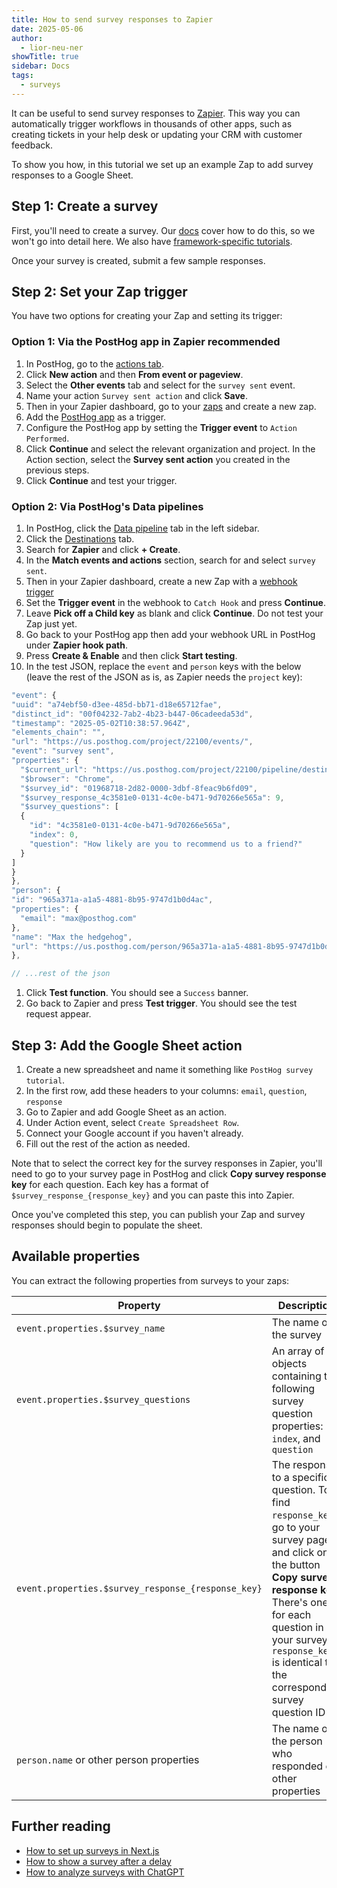 ```yaml
---
title: How to send survey responses to Zapier
date: 2025-05-06
author:
  - lior-neu-ner
showTitle: true
sidebar: Docs
tags:
  - surveys
---
```


It can be useful to send survey responses to [Zapier](https://zapier.com/). This way you can automatically trigger workflows in thousands of other apps, such as creating tickets in your help desk or updating your CRM with customer feedback.

To show you how, in this tutorial we set up an example Zap to add survey responses to a Google Sheet.

## Step 1: Create a survey

First, you'll need to create a survey. Our [docs](/docs/surveys/creating-surveys) cover how to do this, so we won't go into detail here. We also have [framework-specific tutorials](/docs/surveys/tutorials#framework-guides).

Once your survey is created, submit a few sample responses.

## Step 2: Set your Zap trigger

You have two options for creating your Zap and setting its trigger:

### Option 1: Via the PostHog app in Zapier  <span class="bg-gray-accent-light dark:bg-gray-accent-dark text-gray font-semibold align-middle text-sm p-1 rounded">recommended</span>

1. In PostHog, go to the [actions tab](https://us.posthog.com/project/data-management/actions).
2. Click **New action** and then **From event or pageview**.
3. Select the **Other events** tab and select for the `survey sent` event.
4. Name your action `Survey sent action` and click **Save**.
5. Then in your Zapier dashboard, go to your [zaps](https://zapier.com/app/assets/zaps) and create a new zap.
6. Add the [PostHog app](https://zapier.com/apps/posthog/integrations/webhook) as a trigger.
7. Configure the PostHog app by setting the **Trigger event** to `Action Performed`. 
8. Click **Continue** and select the relevant organization and project. In the Action section, select the **Survey sent action** you created in the previous steps.
9. Click  **Continue** and test your trigger.

<ProductScreenshot
  imageLight="https://res.cloudinary.com/dmukukwp6/image/upload/Screenshot_2025_05_02_at_11_21_35_AM_aaca8d5934.png " 
  imageDark="https://res.cloudinary.com/dmukukwp6/image/upload/Screenshot_2025_05_02_at_11_21_35_AM_aaca8d5934.png " 
  alt="Setting up the PostHog app as a trigger in Zapier" 
  classes="rounded"
/>

### Option 2: Via PostHog's Data pipelines

1. In PostHog, click the [Data pipeline](https://us.posthog.com/pipeline/overview) tab in the left sidebar.
2. Click the [Destinations](https://us.posthog.com/pipeline/destinations) tab.
3. Search for **Zapier** and click **+ Create**.
4. In the **Match events and actions** section, search for and select `survey sent`.
5. Then in your Zapier dashboard, create a new Zap with a [webhook trigger](https://zapier.com/apps/webhook/integrations)
6. Set the **Trigger event** in the webhook to `Catch Hook` and press **Continue**.
7. Leave **Pick off a Child key** as blank and click **Continue**. Do not test your Zap just yet.
8. Go back to your PostHog app then add your webhook URL in PostHog under **Zapier hook path**.
9. Press **Create & Enable** and then click **Start testing**.
10. In the test JSON, replace the `event` and `person` keys with the below (leave the rest of the JSON as is, as Zapier needs the `project` key):

```js
"event": {
"uuid": "a74ebf50-d3ee-485d-bb71-d18e65712fae",
"distinct_id": "00f04232-7ab2-4b23-b447-06cadeeda53d",
"timestamp": "2025-05-02T10:38:57.964Z",
"elements_chain": "",
"url": "https://us.posthog.com/project/22100/events/",
"event": "survey sent",
"properties": {
  "$current_url": "https://us.posthog.com/project/22100/pipeline/destinations/hog-0196908f-5715-0000-0c61-58b9e9994d38/configuration",
  "$browser": "Chrome",
  "$survey_id": "01968718-2d82-0000-3dbf-8feac9b6fd09",
  "$survey_response_4c3581e0-0131-4c0e-b471-9d70266e565a": 9,
  "$survey_questions": [
  {
    "id": "4c3581e0-0131-4c0e-b471-9d70266e565a",
    "index": 0,
    "question": "How likely are you to recommend us to a friend?"
  }
]
}
},
"person": {
"id": "965a371a-a1a5-4881-8b95-9747d1b0d4ac",
"properties": {
  "email": "max@posthog.com"
},
"name": "Max the hedgehog",
"url": "https://us.posthog.com/person/965a371a-a1a5-4881-8b95-9747d1b0d4ac"
},

// ...rest of the json
```

1.  Click **Test function**. You should see a `Success` banner.
2.  Go back to Zapier and press **Test trigger**. You should see the test request appear.

<ProductScreenshot
  imageLight="https://res.cloudinary.com/dmukukwp6/image/upload/Screenshot_2025_05_02_at_11_55_03_AM_be9092dc5d.png" 
  imageDark="https://res.cloudinary.com/dmukukwp6/image/upload/Screenshot_2025_05_02_at_11_55_03_AM_be9092dc5d.png" 
  alt="Setting up the webhook trigger in Zapier using PostHog CDP" 
  classes="rounded"
/>

## Step 3: Add the Google Sheet action

1. Create a new spreadsheet and name it something like `PostHog survey tutorial`.
2. In the first row, add these headers to your columns: `email`, `question`, `response`
3. Go to Zapier and add Google Sheet as an action.
4. Under Action event, select `Create Spreadsheet Row`.
5. Connect your Google account if you haven't already.
6. Fill out the rest of the action as needed.

Note that to select the correct key for the survey responses in Zapier, you'll need to go to your survey page in PostHog and click **Copy survey response key** for each question. Each key has a format of `$survey_response_{response_key}` and you can paste this into Zapier.

Once you've completed this step, you can publish your Zap and survey responses should begin to populate the sheet.

## Available properties

You can extract the following properties from surveys to your zaps:

| Property | Description |
|----------|-------------|
| `event.properties.$survey_name` | The name of the survey |
| `event.properties.$survey_questions` | An array of objects containing the following survey question properties: `id`, `index`, and `question` |
| `event.properties.$survey_response_{response_key}` | The response to a specific question. To find `response_key`, go to your survey page and click on the button **Copy survey response key**. There's one for each question in your survey. `response_key` is identical to the corresponding survey question ID |
| `person.name` or other person properties | The name of the person who responded or other properties |

## Further reading

- [How to set up surveys in Next.js](/tutorials/nextjs-surveys)
- [How to show a survey after a delay](/tutorials/delayed-survey)
- [How to analyze surveys with ChatGPT](/tutorials/analyze-surveys-with-chatgpt)

<NewsletterForm />
